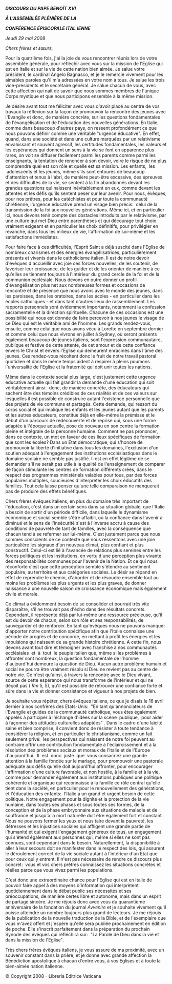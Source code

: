 ***DISCOURS*** ***DU PAPE BENOÎT XVI***

***À L'ASSEMBLÉE PLÉNIÈRE DE LA***

***CONFÉRENCE ÉPISCOPALE ITAL*** ***IENNE***

*Jeudi 29 mai 2008*

*Chers frères et sœurs,*

Pour la quatrième fois, j'ai la joie de vous rencontrer réunis lors de votre assemblée générale, pour réfléchir avec vous sur la mission de l'Eglise qui est en Italie et sur la vie de cette nation bien aimée. Je salue votre président, le cardinal Angelo Bagnasco, et je le remercie vivement pour les aimables paroles qu'il m'a adressées en votre nom à tous. Je salue les trois vice-présidents et le secrétaire général. Je salue chacun de vous, avec cette affection qui naît de savoir que nous sommes membres de l'unique Corps mystique et que nous participons ensemble à la même mission.

Je désire avant tout me féliciter avec vous d'avoir placé au centre de vos travaux la réflexion sur la façon de promouvoir la rencontre des jeunes avec l'Evangile et donc, de manière concrète, sur les questions fondamentales de l'évangélisation et de l'éducation des nouvelles générations. En Italie, comme dans beaucoup d'autres pays, on ressent profondément ce que nous pouvons définir comme une véritable "urgence éducative". En effet, quand, dans une société et dans une culture marquées par un relativisme envahissant et souvent agressif, les certitudes fondamentales, les valeurs et les espérances qui donnent un sens à la vie se font en apparence plus rares, on voit se diffuser facilement parmi les parents comme parmi les enseignants, la tentation de renoncer à son devoir, voire le risque de ne plus comprendre quel est son rôle et quelle est sa mission. Les enfants,  les  adolescents et les jeunes, même s'ils sont entourés de beaucoup d'attention et tenus à l'abri, de manière peut-être excessive, des épreuves et des difficultés de la vie, se sentent à la fin abandonnés devant les grandes questions qui naissent inévitablement en eux, comme devant les attentes et les défis qu'ils sentent peser sur leur avenir. Pour nous, évêques, pour nos prêtres, pour les catéchistes et pour toute la communauté chrétienne, l'urgence éducative prend un visage bien précis:  celui de la transmission de la foi aux nouvelles générations. Même ici, et en particulier ici, nous devons tenir compte des obstacles introduits par le relativisme, par une culture qui met Dieu entre parenthèses et qui décourage tout choix vraiment exigeant et en particulier les choix définitifs, pour privilégier en revanche, dans tous les milieux de vie, l'affirmation de soi-même et les satisfactions immédiates.

Pour faire face à ces difficultés, l'Esprit Saint a déjà suscité dans l'Eglise de nombreux charismes et des énergies évangélisatrices, particulièrement présents et vivants dans le catholicisme italien. Il est de notre devoir d'évêques d'accueillir avec joie ces forces nouvelles, de les soutenir, de favoriser leur croissance, de les guider et de les orienter de manière à ce qu'elles se tiennent toujours à l'intérieur du grand cercle de la foi et de la communion ecclésiale. Nous devons en outre donner un profil d'évangélisation plus net aux nombreuses formes et occasions de rencontre et de présence que nous avons avec le monde des jeunes, dans les paroisses, dans les oratoires, dans les écoles - en particulier dans les écoles catholiques - et dans tant d'autres lieux de rassemblement. Les rapports personnels sont évidemment importants, notamment la confession sacramentelle et la direction spirituelle. Chacune de ces occasions est une possibilité qui nous est donnée de faire percevoir à nos jeunes le visage de ce Dieu qui est le véritable ami de l'homme. Les grands rendez-vous, ensuite, comme celui que nous avons vécu à Lorette en septembre dernier et comme celui que nous vivrons en juillet à Sydney, où seront présents également beaucoup de jeunes italiens, sont l'expression communautaire, publique et festive de cette attente, de cet amour et de cette confiance envers le Christ et envers l'Eglise qui demeurent enracinés dans l'âme des jeunes. Ces rendez-vous récoltent donc le fruit de notre travail pastoral quotidien et dans le même temps aident à respirer à pleins poumons l'universalité de l'Eglise et la fraternité qui doit unir toutes les nations.

Même dans le contexte social plus large, c'est justement cette urgence éducative actuelle qui fait grandir la demande d'une éducation qui soit véritablement ainsi:  donc, de manière concrète, des éducateurs qui sachent être des témoins crédibles de ces réalités et de ces valeurs sur lesquelles il est possible de construire autant l'existence personnelle que des projets de vie communs et partagés. Cette demande, qui ressort du corps social et qui implique les enfants et les jeunes autant que les parents et les autres éducateurs, constitue déjà en elle-même la prémisse et le début d'un parcours de redécouverte et de reprise qui, sous une forme adaptée à l'époque actuelle, pose de nouveau en son centre la formation pleine et intégrale de la personne humaine. Comment ne pas prononcer, dans ce contexte, un mot en faveur de ces lieux spécifiques de formation que sont les écoles? Dans un Etat démocratique, qui s'honore de promouvoir la liberté d'initiative dans tous les domaines, l'exclusion d'un soutien adéquat à l'engagement des institutions ecclésiastiques dans le domaine scolaire ne semble pas justifié. Il est en effet légitime de se demander s'il ne serait pas utile à la qualité de l'enseignement de comparer de façon stimulante les centres de formation différents créés, dans le respect des programmes ministériels valables pour tous, par des forces populaires multiples, soucieuses d'interpréter les choix éducatifs des familles. Tout cela laisse penser qu'une telle comparaison ne manquerait pas de produire des effets bénéfiques.

Chers frères évêques italiens, en plus du domaine très important de l'éducation, c'est dans un certain sens dans sa situation globale, que l'Italie a besoin de sortir d'un période difficile, dans laquelle le dynamisme économique et social semble s'être affaibli, où la confiance dans l'avenir a diminué et le sens de l'insécurité s'est à l'inverse accru à cause des conditions de pauvreté de tant de familles, avec la conséquence que chacun tend à se refermer sur lui-même. C'est justement parce que nous sommes conscients de ce contexte que nous ressentons avec une joie particulière les signaux d'un nouveau climat, plus confiant et plus constructif. Celui-ci est lié à l'avancée de relations plus sereines entre les forces politiques et les institutions, en vertu d'une perception plus vivante des responsabilités communes pour l'avenir de la Nation. Et ce qui nous réconforte c'est que cette perception semble s'étendre au sentiment populaire, au territoire et aux catégories sociales. Le désir se répand en effet de reprendre le chemin, d'aborder et de résoudre ensemble tout au moins les problèmes les plus urgents et les plus graves, de donner naissance à une nouvelle saison de croissance économique mais également civile et morale.

Ce climat a évidemment besoin de se consolider et pourrait très vite disparaître, s'il ne trouvait pas d'écho dans des résultats concrets. Cependant, il représente déjà par lui-même une ressource précieuse, qu'il est du devoir de chacun, selon son rôle et ses responsabilités, de sauvegarder et de renforcer. En tant qu'évêques nous ne pouvons manquer d'apporter notre contribution spécifique afin que l'Italie connaisse une période de progrès et de concorde, en mettant à profit les énergies et les impulsions qui naissent de sa grande histoire chrétienne. A cette fin, nous devons avant tout dire et témoigner avec franchise à nos communautés ecclésiales  et  à  tout  le peuple italien que, même si les problèmes à affronter sont nombreux, la question fondamentale de l'homme d'aujourd'hui demeure la question de Dieu. Aucun autre problème humain et social ne pourra être vraiment résolu si Dieu ne revient pas au centre de notre vie. Ce n'est qu'ainsi, à travers la rencontre avec le Dieu vivant, source de cette espérance qui nous transforme de l'intérieur et qui ne déçoit pas ( *Rm* 5, 5), qu'il est possible de retrouver une confiance forte et sûre dans la vie et donner consistance et vigueur à nos projets de bien.

Je souhaite vous répéter, chers évêques italiens, ce que je disais le 16 avril dernier à nos confrères des Etats-Unis:  "En tant qu'annonciateurs de l'Evangile et guides de la communauté catholique, vous êtes également appelés à participer à l'échange d'idées sur la scène  publique,  pour aider à façonner des attitudes culturelles adaptées" *.* Dans le cadre d'une laïcité saine et bien comprise, il convient donc de résister à toute tendance à considérer la religion, et en particulier le christianisme, comme un fait seulement privé:  les perspectives qui naissent de notre foi peuvent au contraire offrir une contribution fondamentale à l'éclaircissement et à la résolution des problèmes sociaux et moraux de l'Italie et de l'Europe d'aujourd'hui.  Il  est  donc  juste  que  vous consacriez une grande attention à la famille fondée sur le mariage, pour promouvoir une pastorale adéquate aux défis qu'elle doit aujourd'hui affronter, pour encourager l'affirmation d'une culture favorable, et non hostile, à la famille et à la vie, comme pour demander également aux institutions publiques une politique cohérente et organique qui reconnaisse à la famille ce rôle central qu'elle tient dans la société, en particulier pour le renouvellement des générations, et l'éducation des enfants:  l'Italie a un grand et urgent besoin de cette politique. Notre engagement pour la dignité et la protection de la vie humaine, dans toutes ses phases et sous toutes ses formes, de la conception et de la phase embryonnaire aux situations de maladie et de souffrance et jusqu'à la mort naturelle doit être également fort et constant. Nous ne pouvons fermer les yeux et nous taire devant la pauvreté, les détresses et les injustices sociales qui affligent une grande partie de l'humanité et qui exigent l'engagement généreux de tous, un engagement qui s'étend également aux personnes qui, même si elles ne sont pas connues, sont cependant dans le besoin. Naturellement, la disponibilité à aller à leur secours doit se manifester dans le respect des lois, qui assurent le déroulement correct de la vie sociale autant à l'intérieur d'un Etat que pour ceux qui y entrent. Il n'est pas nécessaire de rendre ce discours plus concret:  vous et vos chers prêtres connaissez les situations concrètes et réelles parce que vous vivez parmi les populations.

C'est donc une extraordinaire chance pour l'Eglise qui est en Italie de pouvoir faire appel à des moyens d'information qui interprètent quotidiennement dans le débat public ses nécessités et ses préoccupations, de manière certes libre et autonome, mais dans un esprit de partage sincère. Je me réjouis donc avec vous du quarantième anniversaire de la fondation du journal *Avvenire* et je souhaite vivement qu'il puisse atteindre un nombre toujours plus grand de lecteurs. Je me réjouis de la publication de la nouvelle traduction de la Bible, et de l'exemplaire que vous m'avez offert et j'espère qu'elle sera publiée prochainement en édition de poche. Elle s'inscrit parfaitement dans la préparation du prochain Synode des évêques qui réfléchira sur:  "La Parole de Dieu dans la vie et dans la mission de l'Eglise".

Très chers frères évêques italiens, je vous assure de ma proximité, avec un souvenir constant dans la prière, et je donne avec grande affection la Bénédiction apostolique à chacun d'entre vous, à vos Eglises et à toute la bien-aimée nation italienne.

© Copyright 2008 - Libreria Editrice Vaticana